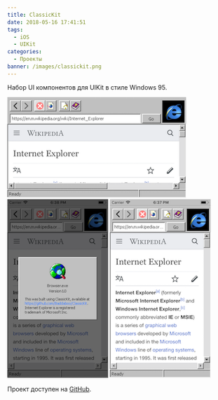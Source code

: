 ```yaml
---
title: ClassicKit
date: 2018-05-16 17:41:51
tags:
  - iOS
  - UIKit
categories:
  - Проекты
banner: /images/classickit.png
---
```


Набор UI компонентов для UIKit в стиле Windows 95.
<!-- more -->
![ClassicKit](/images/classickit_1.png)
![ClassicKit](/images/classickit_2.png)
![ClassicKit](/images/classickit_3.png)

Проект доступен на [GitHub](https://github.com/Baddaboo/ClassicKit/).
